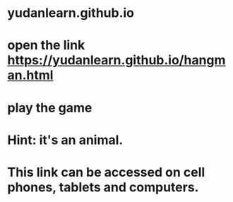 # yudanlearn.github.io
# open the link https://yudanlearn.github.io/hangman.html
# play the game
# Hint: it's an animal.
# This link can be accessed on cell phones, tablets and computers.
